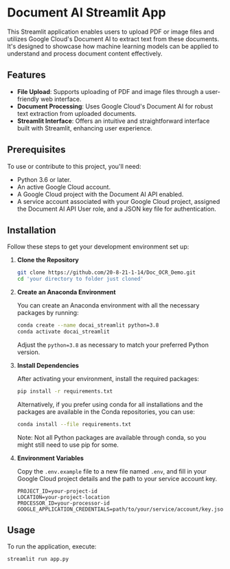 # Document AI Streamlit App

This Streamlit application enables users to upload PDF or image files and utilizes Google Cloud's Document AI to extract text from these documents. It's designed to showcase how machine learning models can be applied to understand and process document content effectively.

## Features

- **File Upload**: Supports uploading of PDF and image files through a user-friendly web interface.
- **Document Processing**: Uses Google Cloud's Document AI for robust text extraction from uploaded documents.
- **Streamlit Interface**: Offers an intuitive and straightforward interface built with Streamlit, enhancing user experience.

## Prerequisites

To use or contribute to this project, you'll need:

- Python 3.6 or later.
- An active Google Cloud account.
- A Google Cloud project with the Document AI API enabled.
- A service account associated with your Google Cloud project, assigned the Document AI API User role, and a JSON key file for authentication.

## Installation

Follow these steps to get your development environment set up:

1. **Clone the Repository**

   ```bash
   git clone https://github.com/20-8-21-1-14/Doc_OCR_Demo.git
   cd 'your directory to folder just cloned'
   ```
2.  **Create an Anaconda Environment**
    
    You can create an Anaconda environment with all the necessary packages by running:
    
    ```bash 
    conda create --name docai_streamlit python=3.8
    conda activate docai_streamlit
    ```
    Adjust the `python=3.8` as necessary to match your preferred Python version.
    
3.  **Install Dependencies**
    
    After activating your environment, install the required packages:
    
    ```bash
    pip install -r requirements.txt 
    ```
    Alternatively, if you prefer using conda for all installations and the packages are available in the Conda repositories, you can use:
    
    ```bash
    conda install --file requirements.txt 
    ```
    Note: Not all Python packages are available through conda, so you might still need to use pip for some.
    
4.  **Environment Variables**
    
    Copy the `.env.example` file to a new file named `.env`, and fill in your Google Cloud project details and the path to your service account key.
    
    ```plaintext
    PROJECT_ID=your-project-id
    LOCATION=your-project-location
    PROCESSOR_ID=your-processor-id
    GOOGLE_APPLICATION_CREDENTIALS=path/to/your/service/account/key.json` 
    ```

## Usage

To run the application, execute:

```bash
streamlit run app.py
```